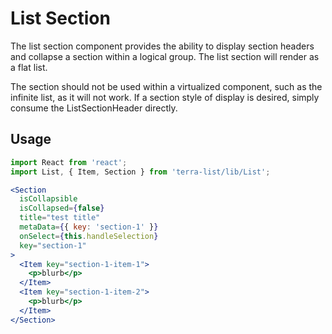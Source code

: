 # List Section

The list section component provides the ability to display section headers and collapse a section within a logical group. The list section will render as a flat list.

The section should not be used within a virtualized component, such as the infinite list, as it will not work. If a section style of display is desired, simply consume the ListSectionHeader directly.

## Usage

```jsx
import React from 'react';
import List, { Item, Section } from 'terra-list/lib/List';

<Section
  isCollapsible
  isCollapsed={false}
  title="test title"
  metaData={{ key: 'section-1' }}
  onSelect={this.handleSelection}
  key="section-1"
>
  <Item key="section-1-item-1">
    <p>blurb</p>
  </Item>
  <Item key="section-1-item-2">
    <p>blurb</p>
  </Item>
</Section>


```
